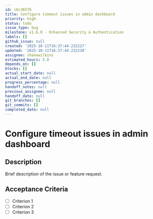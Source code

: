 ```yaml
---
id: c6c36576
title: Configure timeout issues in admin dashboard
priority: high
status: todo
issue_type: bug
milestone: v1.6.0 - Enhanced Security & Authentication
labels: []
github_issue: null
created: '2025-10-11T16:37:44.232227'
updated: '2025-10-11T16:37:44.232238'
assignee: shanewilkins
estimated_hours: 5.0
depends_on: []
blocks: []
actual_start_date: null
actual_end_date: null
progress_percentage: null
handoff_notes: null
previous_assignee: null
handoff_date: null
git_branches: []
git_commits: []
completed_date: null
---
```


# Configure timeout issues in admin dashboard

## Description

Brief description of the issue or feature request.

## Acceptance Criteria

- [ ] Criterion 1
- [ ] Criterion 2
- [ ] Criterion 3